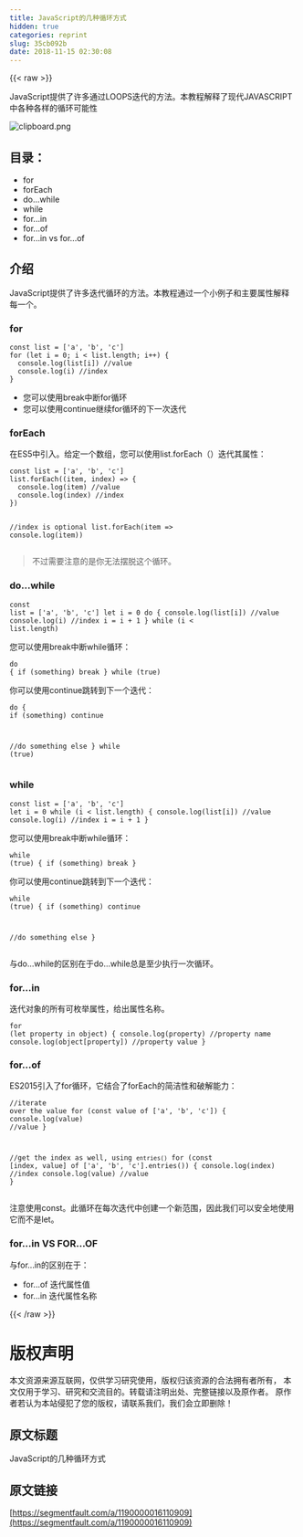 ```yaml
---
title: JavaScript的几种循环方式
hidden: true
categories: reprint
slug: 35cb092b
date: 2018-11-15 02:30:08
---
```


{{< raw >}}
<p>JavaScript&#x63D0;&#x4F9B;&#x4E86;&#x8BB8;&#x591A;&#x901A;&#x8FC7;LOOPS&#x8FED;&#x4EE3;&#x7684;&#x65B9;&#x6CD5;&#x3002;&#x672C;&#x6559;&#x7A0B;&#x89E3;&#x91CA;&#x4E86;&#x73B0;&#x4EE3;JAVASCRIPT&#x4E2D;&#x5404;&#x79CD;&#x5404;&#x6837;&#x7684;&#x5FAA;&#x73AF;&#x53EF;&#x80FD;&#x6027;</p><p><span class="img-wrap"><img data-src="/img/bVbfH2g?w=863&amp;h=548" src="https://static.alili.tech/img/bVbfH2g?w=863&amp;h=548" alt="clipboard.png" title="clipboard.png"></span></p><h2>&#x76EE;&#x5F55;&#xFF1A;</h2><ul><li>for</li><li>forEach</li><li>do...while</li><li>while</li><li>for...in</li><li>for...of</li><li>for...in vs for...of</li></ul><h2>&#x4ECB;&#x7ECD;</h2><p>JavaScript&#x63D0;&#x4F9B;&#x4E86;&#x8BB8;&#x591A;&#x8FED;&#x4EE3;&#x5FAA;&#x73AF;&#x7684;&#x65B9;&#x6CD5;&#x3002;&#x672C;&#x6559;&#x7A0B;&#x901A;&#x8FC7;&#x4E00;&#x4E2A;&#x5C0F;&#x4F8B;&#x5B50;&#x548C;&#x4E3B;&#x8981;&#x5C5E;&#x6027;&#x89E3;&#x91CA;&#x6BCF;&#x4E00;&#x4E2A;&#x3002;</p><h3>for</h3><pre><code>const list = [&apos;a&apos;, &apos;b&apos;, &apos;c&apos;]
for (let i = 0; i &lt; list.length; i++) {
  console.log(list[i]) //value
  console.log(i) //index
}</code></pre><ul><li>&#x60A8;&#x53EF;&#x4EE5;&#x4F7F;&#x7528;break&#x4E2D;&#x65AD;for&#x5FAA;&#x73AF;</li><li>&#x60A8;&#x53EF;&#x4EE5;&#x4F7F;&#x7528;continue&#x7EE7;&#x7EED;for&#x5FAA;&#x73AF;&#x7684;&#x4E0B;&#x4E00;&#x6B21;&#x8FED;&#x4EE3;</li></ul><h3>forEach</h3><p>&#x5728;ES5&#x4E2D;&#x5F15;&#x5165;&#x3002;&#x7ED9;&#x5B9A;&#x4E00;&#x4E2A;&#x6570;&#x7EC4;&#xFF0C;&#x60A8;&#x53EF;&#x4EE5;&#x4F7F;&#x7528;list.forEach&#xFF08;&#xFF09;&#x8FED;&#x4EE3;&#x5176;&#x5C5E;&#x6027;&#xFF1A;</p><pre><code>const list = [&apos;a&apos;, &apos;b&apos;, &apos;c&apos;]
list.forEach((item, index) =&gt; {
  console.log(item) //value
  console.log(index) //index
})

//index is optional
list.forEach(item =&gt; console.log(item))</code></pre><blockquote>&#x4E0D;&#x8FC7;&#x9700;&#x8981;&#x6CE8;&#x610F;&#x7684;&#x662F;&#x4F60;&#x65E0;&#x6CD5;&#x6446;&#x8131;&#x8FD9;&#x4E2A;&#x5FAA;&#x73AF;&#x3002;</blockquote><h3>do...while</h3><pre><code>const list = [&apos;a&apos;, &apos;b&apos;, &apos;c&apos;]
let i = 0
do {
  console.log(list[i]) //value
  console.log(i) //index
  i = i + 1
} while (i &lt; list.length)</code></pre><p>&#x60A8;&#x53EF;&#x4EE5;&#x4F7F;&#x7528;break&#x4E2D;&#x65AD;while&#x5FAA;&#x73AF;&#xFF1A;</p><pre><code>do {
  if (something) break
} while (true)
</code></pre><p>&#x4F60;&#x53EF;&#x4EE5;&#x4F7F;&#x7528;continue&#x8DF3;&#x8F6C;&#x5230;&#x4E0B;&#x4E00;&#x4E2A;&#x8FED;&#x4EE3;&#xFF1A;</p><pre><code>do {
  if (something) continue

  //do something else
} while (true)</code></pre><h3>while</h3><pre><code>const list = [&apos;a&apos;, &apos;b&apos;, &apos;c&apos;]
let i = 0
while (i &lt; list.length) {
  console.log(list[i]) //value
  console.log(i) //index
  i = i + 1
}
</code></pre><p>&#x60A8;&#x53EF;&#x4EE5;&#x4F7F;&#x7528;break&#x4E2D;&#x65AD;while&#x5FAA;&#x73AF;&#xFF1A;</p><pre><code>while (true) {
  if (something) break
}
</code></pre><p>&#x4F60;&#x53EF;&#x4EE5;&#x4F7F;&#x7528;continue&#x8DF3;&#x8F6C;&#x5230;&#x4E0B;&#x4E00;&#x4E2A;&#x8FED;&#x4EE3;&#xFF1A;</p><pre><code>while (true) {
  if (something) continue

  //do something else
}
</code></pre><p>&#x4E0E;do...while&#x7684;&#x533A;&#x522B;&#x5728;&#x4E8E;do...while&#x603B;&#x662F;&#x81F3;&#x5C11;&#x6267;&#x884C;&#x4E00;&#x6B21;&#x5FAA;&#x73AF;&#x3002;</p><h3>for...in</h3><p>&#x8FED;&#x4EE3;&#x5BF9;&#x8C61;&#x7684;&#x6240;&#x6709;&#x53EF;&#x679A;&#x4E3E;&#x5C5E;&#x6027;&#xFF0C;&#x7ED9;&#x51FA;&#x5C5E;&#x6027;&#x540D;&#x79F0;&#x3002;</p><pre><code>for (let property in object) {
  console.log(property) //property name
  console.log(object[property]) //property value
}
</code></pre><h3>for...of</h3><p>ES2015&#x5F15;&#x5165;&#x4E86;for&#x5FAA;&#x73AF;&#xFF0C;&#x5B83;&#x7ED3;&#x5408;&#x4E86;forEach&#x7684;&#x7B80;&#x6D01;&#x6027;&#x548C;&#x7834;&#x89E3;&#x80FD;&#x529B;&#xFF1A;</p><pre><code>//iterate over the value
for (const value of [&apos;a&apos;, &apos;b&apos;, &apos;c&apos;]) {
  console.log(value) //value
}

//get the index as well, using `entries()`
for (const [index, value] of [&apos;a&apos;, &apos;b&apos;, &apos;c&apos;].entries()) {
  console.log(index) //index
  console.log(value) //value
}</code></pre><p>&#x6CE8;&#x610F;&#x4F7F;&#x7528;const&#x3002;&#x6B64;&#x5FAA;&#x73AF;&#x5728;&#x6BCF;&#x6B21;&#x8FED;&#x4EE3;&#x4E2D;&#x521B;&#x5EFA;&#x4E00;&#x4E2A;&#x65B0;&#x8303;&#x56F4;&#xFF0C;&#x56E0;&#x6B64;&#x6211;&#x4EEC;&#x53EF;&#x4EE5;&#x5B89;&#x5168;&#x5730;&#x4F7F;&#x7528;&#x5B83;&#x800C;&#x4E0D;&#x662F;let&#x3002;</p><h3>for...in VS FOR...OF</h3><p>&#x4E0E;for...in&#x7684;&#x533A;&#x522B;&#x5728;&#x4E8E;&#xFF1A;</p><ul><li>for...of &#x8FED;&#x4EE3;&#x5C5E;&#x6027;&#x503C;</li><li>for...in &#x8FED;&#x4EE3;&#x5C5E;&#x6027;&#x540D;&#x79F0;</li></ul>
{{< /raw >}}

# 版权声明
本文资源来源互联网，仅供学习研究使用，版权归该资源的合法拥有者所有，
本文仅用于学习、研究和交流目的。转载请注明出处、完整链接以及原作者。
原作者若认为本站侵犯了您的版权，请联系我们，我们会立即删除！

## 原文标题
JavaScript的几种循环方式

## 原文链接
[https://segmentfault.com/a/1190000016110909](https://segmentfault.com/a/1190000016110909)

